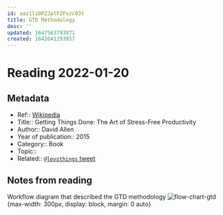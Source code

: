 ```yaml
---
id: aaz1liOPZJptF2Fxzc03t
title: GTD Methodology
desc: ''
updated: 1647563793971
created: 1642641293957
---
```

# Reading 2022-01-20

## Metadata

- Ref:: [Wikipedia](https://en.wikipedia.org/wiki/Getting_Things_Done)
- Title:: Getting Things Done: The Art of Stress-Free Productivity
- Author:: David Allen
- Year of publication:: 2015
- Category:: Book
- Topic:: 
- Related:: [`@levsthings` tweet](https://twitter.com/levsthings/status/1224104529324412929)

## Notes from reading

Workflow diagram that described the GTD methodology
![flow-chart-gtd](https://pbs.twimg.com/media/EPzkk_MX0AMbRRv?format=jpg&name=large){max-width: 300px, display: block, margin: 0 auto}